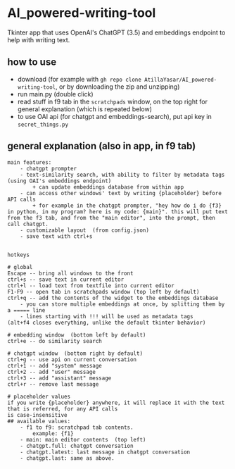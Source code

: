 # AI_powered-writing-tool
Tkinter app that uses OpenAI's ChatGPT (3.5) and embeddings endpoint to help with writing text.

## how to use
- download  (for example with `gh repo clone AtillaYasar/AI_powered-writing-tool`, or by downloading the zip and unzipping)
- run main.py  (double click)
- read stuff in f9 tab in the `scratchpads` window, on the top right for general explanation  (which is repeated below)
- to use OAI api (for chatgpt and embeddings-search), put api key in `secret_things.py`

## general explanation  (also in app, in f9 tab)
```
main features:
	- chatgpt prompter
	- text-similarity search, with ability to filter by metadata tags  (using OAI's embeddings endpoint)
		+ can update embeddings database from within app
	- can access other windows' text by writing {placeholder} before API calls
		+ for example in the chatgpt prompter, "hey how do i do {f3} in python, in my program? here is my code: {main}". this will put text from the f3 tab, and from the "main editor", into the prompt, then call chatgpt.
	- customizable layout  (from config.json)
	- save text with ctrl+s


hotkeys

# global
Escape -- bring all windows to the front
ctrl+s -- save text in current editor
ctrl+l -- load text from textfile into current editor
F1-F9 -- open tab in scratchpads window (top left by default)
ctrl+q -- add the contents of the widget to the embeddings database
	- you can store multiple embeddings at once, by splitting them by a ===== line
	- lines starting with !!! will be used as metadata tags
(alt+f4 closes everything, unlike the default tkinter behavior)

# embedding window  (bottom left by default)
ctrl+e -- do similarity search

# chatgpt window  (bottom right by default)
ctrl+g -- use api on current conversation
ctrl+1 -- add "system" message
ctrl+2 -- add "user" message
ctrl+3 -- add "assistant" message
ctrl+r -- remove last message

# placeholder values
if you write {placeholder} anywhere, it will replace it with the text that is referred, for any API calls
is case-insensitive
## available values:
	- f1 to f9: scratchpad tab contents.
		example: {f1}
	- main: main editor contents  (top left)
	- chatgpt.full: chatgpt conversation
	- chatgpt.latest: last message in chatgpt conversation
	- chatgpt.last: same as above.
```

